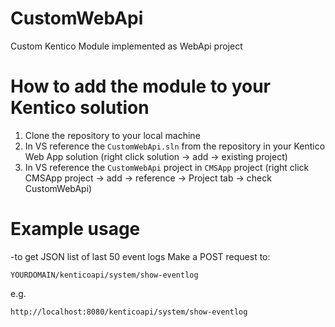 CustomWebApi
=======================
Custom Kentico Module implemented as WebApi project

How to add the module to your Kentico solution
=======================
1. Clone the repository to your local machine
2. In VS reference the ```CustomWebApi.sln``` from the repository in your Kentico Web App solution (right click solution -> add -> existing project)
3. In VS reference the ```CustomWebApi``` project in ```CMSApp``` project (right click CMSApp project -> add -> reference -> Project tab -> check CustomWebApi)

Example usage
=======================
-to get JSON list of last 50 event logs Make a POST request to:

```
YOURDOMAIN/kenticoapi/system/show-eventlog
```

e.g.

```
http://localhost:8080/kenticoapi/system/show-eventlog
```
